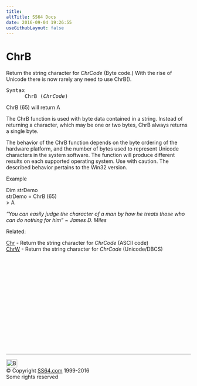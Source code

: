 ```yaml
---
title:
altTitle: SS64 Docs
date: 2016-09-04 19:26:55
useGithubLayout: false
---
```

<!-- #BeginLibraryItem "/Library/head_vb.lbi" --><!-- #EndLibraryItem --><h1>ChrB</h1> 
<p>Return the string character for <i>ChrCode</i> (Byte code.) With the rise of Unicode there is now rarely any need to use ChrB(). </p>
<pre>Syntax
      ChrB (<i>ChrCode</i>)</pre>
<p><span class="code">ChrB (65)</span> will return A </p>
<p>The ChrB function is used with byte data contained in a string. Instead of returning a character, which may be one or two bytes, ChrB always returns a single byte.</p>
<p>The behavior of the ChrB function depends on the byte ordering of the hardware platform, and the number of bytes used to represent Unicode characters in the system software. The function will produce different results on each supported operating system. Use with caution. The described behavior pertains to the Win32 version.</p>

<p>Example</p>
<p class="code">Dim strDemo<br> strDemo = ChrB (65)<br>
&gt; A </p>
<p class="quote"><i>“You can easily judge the character of a man by how he treats those who can do nothing for him” ~ James D. Miles</i></p>
<p>Related:</p>
<p><a href="chr.html">Chr</a> -  Return the string character for <i>ChrCode</i> (ASCII code)<br>
<a href="chrw.html">ChrW</a> -  Return the string character for <i>ChrCode</i> (Unicode/DBCS)</p><!-- #BeginLibraryItem "/Library/foot_vb.lbi" --><p>
<!-- VB300 -->
<ins class="adsbygoogle" style="display:inline-block;width:300px;height:250px" data-ad-client="ca-pub-6140977852749469" data-ad-slot="1683739502"></ins>
<script>
(adsbygoogle = window.adsbygoogle || []).push({});
</script></p>
<hr>
<div id="bl" class="footer"><a href="chrb.html#"><img src="../images/top.png" width="30" height="22" alt="Back to the Top"></a></div>
<div id="br" class="footer, tagline">© Copyright <a href="http://ss64.com/">SS64.com</a> 1999-2016<br>
Some rights reserved</div><!-- #EndLibraryItem -->

